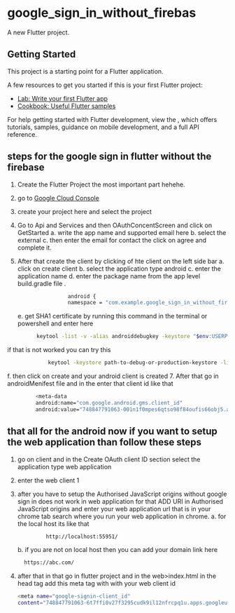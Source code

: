 # google_sign_in_without_firebas

A new Flutter project.

## Getting Started

This project is a starting point for a Flutter application.

A few resources to get you started if this is your first Flutter project:

- [Lab: Write your first Flutter app](https://docs.flutter.dev/get-started/codelab)
- [Cookbook: Useful Flutter samples](https://docs.flutter.dev/cookbook)

For help getting started with Flutter development, view the
, which offers tutorials,
samples, guidance on mobile development, and a full API reference.

## steps for the google sign in flutter without the firebase
1. Create the Flutter Project the most important part hehehe.
2. go to [Google Cloud Console](https://console.cloud.google.com/welcome?project=stellar-operand-473814-c1)
3. create your project here and select the project 
4. Go to Api and Services and then OAuthConcentScreen and click on GetStarted
    a. write the app name and supported email here
    b. select the external 
    c. then enter the email for contact the click on agree and complete it.
5. After that create the client by clicking of hte client on the left side bar
    a. click on create client 
    b. select the application type android
    c. enter the application name
    d. enter the package name from the app level build.gradle file . 
    ```bash
                    android {
                    namespace = "com.example.google_sign_in_without_firebas"
    ```
    e. get SHA1 certificate by running this command in the terminal or powershell and enter here
   
      ``` bash
            keytool -list -v -alias androiddebugkey -keystore "$env:USERPROFILE\.android\debug.keystore"
      ```
 if that is not worked you can try this
   ```bash
                keytool -keystore path-to-debug-or-production-keystore -list -v
   ```
 f. then click on create and your android client is created 
7. After that go in androidMenifest file and in the <application/> enter that client id like that
   ```bash
            <meta-data
            android:name="com.google.android.gms.client_id"
            android:value="748847791063-001n1f0mpes6qtso98f84oufis66obj5.apps.googleusercontent.com" /> 
   ```
## that all for the android now if you want to setup the web application than follow these steps

1. go on client and in the Create OAuth client ID section select the application type web application
2. enter the web client 1
3. after you have to setup the Authorised JavaScript origins without google sign in does not work in web application for that ADD URI in Authorised JavaScript origins and enter your web application url that is in your chrome tab search where you run your web application in chrome.
    a. for the local host its like that
   
   ```bash
            http://localhost:55951/
   ```
   
    b. if you are not on local host then you can add your domain link here
      ```bash
        https://abc.com/
      ```
5. after that in that go in flutter project and in the web>index.html in the head tag add this 
meta tag with with your web client id
    ```bash
    <meta name="google-signin-client_id"
    content="748847791063-6t7ffi0v27f3295cudk9il12nfrcpq1u.apps.googleusercontent.com">
    ```
